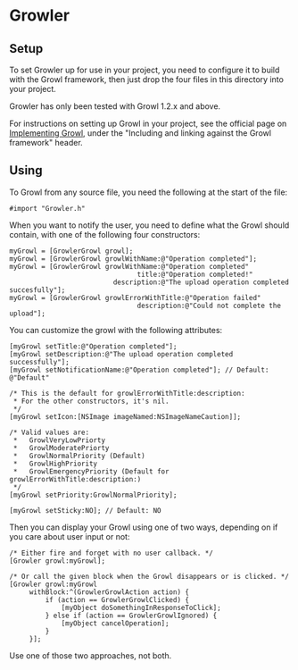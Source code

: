 Growler
=======

Setup
-----

To set Growler up for use in your project, you need to configure it to build
with the Growl framework, then just drop the four files in this directory into
your project.

Growler has only been tested with Growl 1.2.x and above.

For instructions on setting up Growl in your project, see the official page on
[Implementing Growl][1], under the "Including and linking against the Growl
framework" header.

Using
-----

To Growl from any source file, you need the following at the start of the file:

    #import "Growler.h"

When you want to notify the user, you need to define what the Growl should
contain, with one of the following four constructors:

    myGrowl = [GrowlerGrowl growl];
    myGrowl = [GrowlerGrowl growlWithName:@"Operation completed"];
    myGrowl = [GrowlerGrowl growlWithName:@"Operation completed"
                                    title:@"Operation completed!"
                              description:@"The upload operation completed succesfully"];
    myGrowl = [GrowlerGrowl growlErrorWithTitle:@"Operation failed"
                                    description:@"Could not complete the upload"];

You can customize the growl with the following attributes:

    [myGrowl setTitle:@"Operation completed"];
    [myGrowl setDescription:@"The upload operation completed successfully"];
    [myGrowl setNotificationName:@"Operation completed"]; // Default: @"Default"

    /* This is the default for growlErrorWithTitle:description:
     * For the other constructors, it's nil.
     */
    [myGrowl setIcon:[NSImage imageNamed:NSImageNameCaution]];

    /* Valid values are:
     *   GrowlVeryLowPriorty
     *   GrowlModeratePriorty
     *   GrowlNormalPriority (Default)
     *   GrowlHighPriority
     *   GrowlEmergencyPriority (Default for growlErrorWithTitle:description:)
     */
    [myGrowl setPriority:GrowlNormalPriority];

    [myGrowl setSticky:NO]; // Default: NO


Then you can display your Growl using one of two ways, depending on if you care
about user input or not:

    /* Either fire and forget with no user callback. */
    [Growler growl:myGrowl];

    /* Or call the given block when the Growl disappears or is clicked. */
    [Growler growl:myGrowl
         withBlock:^(GrowlerGrowlAction action) {
             if (action == GrowlerGrowlClicked) {
                 [myObject doSomethingInResponseToClick];
             } else if (action == GrowlerGrowlIgnored) {
                 [myObject cancelOperation];
             }
         }];


Use one of those two approaches, not both.

[1]: http://growl.info/documentation/developer/implementing-growl.php "Implementing Growl"
